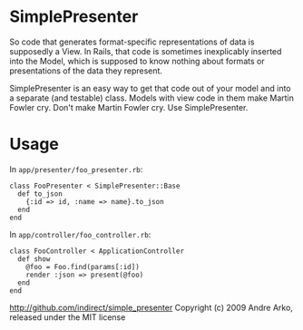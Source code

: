 SimplePresenter
===============

So code that generates format-specific representations of data is supposedly a View. In Rails, that code is sometimes inexplicably inserted into the Model, which is supposed to know nothing about formats or presentations of the data they represent.

SimplePresenter is an easy way to get that code out of your model and into a separate (and testable) class. Models with view code in them make Martin Fowler cry. Don't make Martin Fowler cry. Use SimplePresenter.

Usage
=====

In `app/presenter/foo_presenter.rb`:

    class FooPresenter < SimplePresenter::Base
      def to_json
        {:id => id, :name => name}.to_json
      end
    end

In `app/controller/foo_controller.rb`:

    class FooController < ApplicationController
      def show
        @foo = Foo.find(params[:id])
        render :json => present(@foo)
      end
    end



http://github.com/indirect/simple_presenter
Copyright (c) 2009 Andre Arko, released under the MIT license